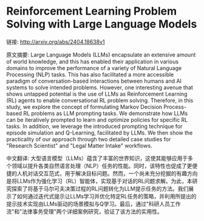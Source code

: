 # Reinforcement Learning Problem Solving with Large Language Models

链接: http://arxiv.org/abs/2404.18638v1

原文摘要:
Large Language Models (LLMs) encapsulate an extensive amount of world
knowledge, and this has enabled their application in various domains to improve
the performance of a variety of Natural Language Processing (NLP) tasks. This
has also facilitated a more accessible paradigm of conversation-based
interactions between humans and AI systems to solve intended problems. However,
one interesting avenue that shows untapped potential is the use of LLMs as
Reinforcement Learning (RL) agents to enable conversational RL problem solving.
Therefore, in this study, we explore the concept of formulating Markov Decision
Process-based RL problems as LLM prompting tasks. We demonstrate how LLMs can
be iteratively prompted to learn and optimize policies for specific RL tasks.
In addition, we leverage the introduced prompting technique for episode
simulation and Q-Learning, facilitated by LLMs. We then show the practicality
of our approach through two detailed case studies for "Research Scientist" and
"Legal Matter Intake" workflows.

中文翻译:
大型语言模型（LLMs）蕴含了丰富的世界知识，这使其能够应用于多个领域以提升各类自然语言处理（NLP）任务的性能。同时，该特性也促成了更便捷的人机对话交互范式，用于解决目标问题。然而，一个尚未充分挖掘的有趣方向是将LLMs作为强化学习（RL）智能体，实现基于对话的RL问题求解。为此，本研究探索了将基于马尔可夫决策过程的RL问题转化为LLM提示任务的方法。我们展示了如何通过迭代式提示让LLMs学习并优化特定RL任务的策略，并利用所提出的提示技术实现由LLMs驱动的场景模拟与Q学习。最后，通过"科研人员工作流"和"法律事务受理"两个详细案例研究，验证了该方法的实用性。
